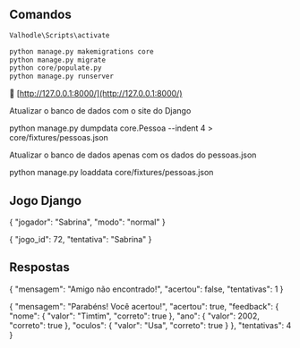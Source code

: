 ## Comandos

```sh
Valhodle\Scripts\activate

python manage.py makemigrations core
python manage.py migrate
python core/populate.py
python manage.py runserver
```
🔗 [http://127.0.0.1:8000/](http://127.0.0.1:8000/)

Atualizar o banco de dados com o site do Django

python manage.py dumpdata core.Pessoa --indent 4 > core/fixtures/pessoas.json

Atualizar o banco de dados apenas com os dados do pessoas.json

python manage.py loaddata core/fixtures/pessoas.json

## Jogo Django


{
  "jogador": "Sabrina",
  "modo": "normal"
}


{
  "jogo_id": 72,
  "tentativa": "Sabrina"
}


## Respostas

{
    "mensagem": "Amigo não encontrado!",
    "acertou": false,
    "tentativas": 1
}


{
    "mensagem": "Parabéns! Você acertou!",
    "acertou": true,
    "feedback": {
        "nome": {
            "valor": "Timtim",
            "correto": true
        },
        "ano": {
            "valor": 2002,
            "correto": true
        },
        "oculos": {
            "valor": "Usa",
            "correto": true
        }
    },
    "tentativas": 4
}